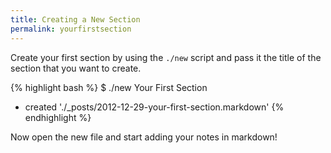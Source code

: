 ```yaml
---
title: Creating a New Section
permalink: yourfirstsection
---
```


Create your first section by using the `./new` script and pass it the title of
the section that you want to create.

{% highlight bash %}
$ ./new Your First Section
* created './_posts/2012-12-29-your-first-section.markdown'
{% endhighlight %}

Now open the new file and start adding your notes in markdown!

